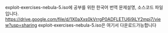 exploit-exercises-nebula-5.iso에 공부를 위한 한국어 번역 문제설명, 소스코드 파일입니다.
https://drive.google.com/file/d/1X0aXxs0kVrrgP0ADFLETU6i9iLY2mpj7/view?usp=sharing exploit-exercises-nebula-5.iso은 여기서 다운로드가능합니다
